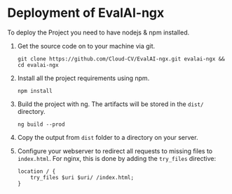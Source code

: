 # Deployment of EvalAI-ngx

To deploy the Project you need to have nodejs & npm installed.

1. Get the source code on to your machine via git.

    ```shell
    git clone https://github.com/Cloud-CV/EvalAI-ngx.git evalai-ngx && cd evalai-ngx
    ```

2. Install all the project requirements using npm.

    ```
    npm install
    ```

3. Build the project with ng. The artifacts will be stored in the `dist/` directory.
    ```
    ng build --prod
    ```

4. Copy the output from `dist` folder to a directory on your server.

5. Configure your webserver to redirect all requests to missing files to `index.html`. For nginx, this is done by adding the `try_files` directive:
    ```
    location / {
        try_files $uri $uri/ /index.html;
    }
    ```